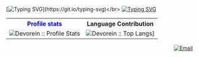 [![Typing SVG](https://readme-typing-svg.herokuapp.com?lines=Hi+%F0%9F%91%8B%2C+I'm+Rakin+Sad+Aftab!)](https://git.io/typing-svg)</br>
[![Typing SVG](https://readme-typing-svg.herokuapp.com?lines=A+non-passionate+CS+Student😆)](https://git.io/typing-svg)

<p align="center">
<table>
  <tr>
    <th style="color: blue;">Profile stats</th>
    <th>Language Contribution</th>
  </tr>
  <tr>
    <td><img alt="Devorein :: Profile Stats" src="https://github-readme-stats.vercel.app/api?username=aftabrakinsad&show_icons=true&theme=onedark" alt="aftabrakinsad"/></td>
    <td><img alt="Devorein :: Top Langs]" src="https://github-readme-stats.vercel.app/api/top-langs?username=aftabrakinsad&show_icons=true&theme=onedark&locale=en&layout=compact"></td>
  </tr>
</table>
</p>

<p align="right">
<a href="mailto:rakinsadaftab@gmail.com"><img alt="Email" src="https://img.shields.io/badge/Gmail-rakinsadaftab@gmail.com-red?style=flat&logo=gmail&color=blue&theme=blue"></a>
</p>
